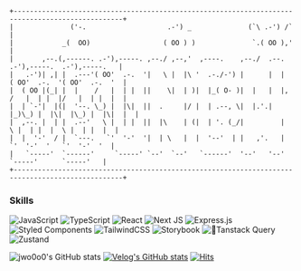 <!--
```ascii
    ,-~~-.___.
   / |  '     \                  jwo0o0 = {
  (  )         0                   interested-in: [ Web Development, UI/UX, Cloud ],      
   \_/-, ,----'                    skills: [ JavaScript, TypeScript, React, Next.js,
      ====           //                      Tailwind CSS, Styled-components, Storybook,
     /  \-'~;    /~~~(O)                    Tanstack query, Zustand, Git, AWS and more! ]
     /  __/~|   /      |         }
  =(  _____| (_________|           
```
-->                                          
```ascii
+-------------------------------------------------------------------------------------------------+
|              ('-.                    .-') _              (`\ .-') /`                            |
|            _(  OO)                  ( OO ) )              `.( OO ),'                            |
|       ,--.(,------. .-'),-----. ,--./ ,--,'  ,----.    ,--./  .--.   .-'),-----.  .-'),-----.   |
|   .-')| ,| |  .---'( OO'  .-.  '|   \ |  |\ '  .-./-') |      |  |  ( OO'  .-.  '( OO'  .-.  '  |
|  ( OO |(_| |  |    /   |  | |  ||    \|  | )|  |_( O- )|  |   |  |, /   |  | |  |/   |  | |  |  |
|  | `-'|  |(|  '--. \_) |  |\|  ||  .     |/ |  | .--, \|  |.'.|  |_)\_) |  |\|  |\_) |  |\|  |  |
|  ,--. |  | |  .--'   \ |  | |  ||  |\    | (|  | '. (_/|         |    \ |  | |  |  \ |  | |  |  |
|  |  '-'  / |  `---.   `'  '-'  '|  | \   |  |  '--'  | |   ,'.   |     `'  '-'  '   `'  '-'  '  |
|   `-----'  `------'     `-----' `--'  `--'   `------'  '--'   '--'       `-----'      `-----'   |
+-------------------------------------------------------------------------------------------------+
```
### Skills

![JavaScript](https://img.shields.io/badge/JavaScript-%23323330.svg?style=flat&logo=javascript&logoColor=%23F7DF1E) ![TypeScript](https://img.shields.io/badge/TypeScript-%23007ACC.svg?style=flat&logo=typescript&logoColor=white) ![React](https://img.shields.io/badge/React-%2320232a.svg?style=flat&logo=react&logoColor=%2361DAFB) ![Next JS](https://img.shields.io/badge/Next.js-black?style=flat&logo=next.js&logoColor=white) ![Express.js](https://img.shields.io/badge/Express.js-%23404d59.svg?style=flat&logo=express&logoColor=%2361DAFB) <br/>
![Styled Components](https://img.shields.io/badge/styled--components-DB7093?style=flat&logo=styled-components&logoColor=white) ![TailwindCSS](https://img.shields.io/badge/tailwindcss-%2338B2AC.svg?style=flat&logo=tailwind-css&logoColor=white) ![Storybook](https://img.shields.io/badge/-Storybook-FF4785?style=flat&logo=storybook&logoColor=white) ![Tanstack Query](https://img.shields.io/badge/-Tanstack%20Query-FF4154?style=flat&logo=react%20query&logoColor=white) ![Zustand](https://img.shields.io/badge/Zustand-black?style=flat) <br/>


![jwo0o0's GitHub stats](https://github-readme-stats.vercel.app/api?username=jwo0o0&show_icons=true&theme=graywhite) [![Velog's GitHub stats](https://velog-readme-stats.vercel.app/api/list?name=jwo0o0)](https://velog.io/@jwo0o0) 
[![Hits](https://hits.seeyoufarm.com/api/count/incr/badge.svg?url=https%3A%2F%2Fgithub.com%2Fjwo0o0%2Fhit-counter&count_bg=%23BFC1FF&title_bg=%23FFFFFF&icon=&icon_color=%23E7E7E7&title=%F0%9F%AB%A7&edge_flat=false)](https://hits.seeyoufarm.com)
